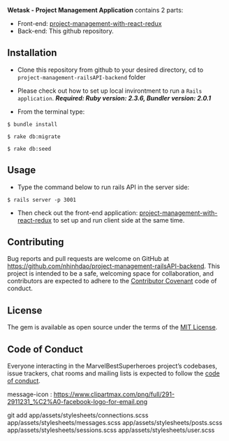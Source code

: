 **Wetask - Project Management Application** contains 2 parts:

- Front-end: [project-management-with-react-redux](https://github.com/nhinhdao/project-management-with-react-redux)
- Back-end: This github repository.


## Installation

- Clone this repository from github to your desired directory, cd to ```project-management-railsAPI-backend``` folder
- Please check out how to set up local invirontment to run a ```Rails application```. 
***Required: Ruby version: 2.3.6, Bundler version: 2.0.1***

- From the terminal type:
```
$ bundle install
```
```
$ rake db:migrate
```
```
$ rake db:seed
```

## Usage

- Type the command below to run rails API in the server side:
```
$ rails server -p 3001
```
-  Then check out the front-end application: [project-management-with-react-redux](https://github.com/nhinhdao/project-management-with-react-redux) to set up and run client side at the same time.


## Contributing

Bug reports and pull requests are welcome on GitHub at https://github.com/nhinhdao/project-management-railsAPI-backend. This project is intended to be a safe, welcoming space for collaboration, and contributors are expected to adhere to the [Contributor Covenant](http://contributor-covenant.org) code of conduct.

## License

The gem is available as open source under the terms of the [MIT License](https://opensource.org/licenses/MIT).

## Code of Conduct

Everyone interacting in the MarvelBestSuperheroes project’s codebases, issue trackers, chat rooms and mailing lists is expected to follow the [code of conduct](https://github.com/[nhinhdao]/sinatra-messages-transfer-project/blob/master/CODE_OF_CONDUCT.md).

message-icon : https://www.clipartmax.com/png/full/291-2911231_%C2%A0-facebook-logo-for-email.png

git add app/assets/stylesheets/connections.scss app/assets/stylesheets/messages.scss app/assets/stylesheets/posts.scss app/assets/stylesheets/sessions.scss app/assets/stylesheets/user.scss
